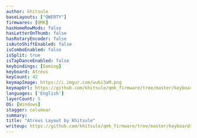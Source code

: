 ```yaml
---
author: khitsule
baseLayouts: ["QWERTY"]
firmwares: [QMK]
hasHomeRowMods: false
hasLetterOnThumb: false
hasRotaryEncoder: false
isAutoShiftEnabled: false
isComboEnabled: false
isSplit: true
isTapDanceEnabled: false
keybindings: [Gaming]
keyboard: Atreus
keyCount: 42
keymapImage: https://i.imgur.com/wuki3aM.png
keymapUrl: https://github.com/khitsule/qmk_firmware/tree/master/keyboards/atreus/keymaps/khitsule
languages: ['English']
layerCount: 5
OS: [Windows]
stagger: columnar
summary: 
title: "Atreus Layout by Khitsule"
writeup: https://github.com/khitsule/qmk_firmware/tree/master/keyboards/atreus/keymaps/khitsule/readme.md
---
```


